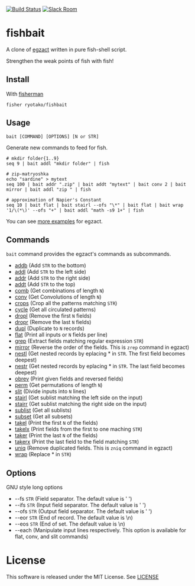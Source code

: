 [![Build Status][travis-badge]][travis-link]
[![Slack Room][slack-badge]][slack-link]

# fishbait

A clone of [egzact](https://github.com/greymd/egzact) written in pure fish-shell
script.

Strengthen the weak points of fish with fish!


## Install

With [fisherman]

```
fisher ryotako/fishbait
```

## Usage
```
bait [COMMAND] [OPTIONS] [N or STR]
```

Generate new commands to feed for fish.
 
```
# mkdir folder{1..9}
seq 9 | bait addl "mkdir folder" | fish
```

```
# zip-matryoshka
echo "sardine" > mytext
seq 100 | bait addr ".zip" | bait addt "mytext" | bait conv 2 | bait mirror | bait addl "zip " | fish
```

```
# approximation of Napier's Constant
seq 10 | bait flat | bait stairl --ofs "\*" | bait flat | bait wrap '1/\(*\)' --ofs "+" | bait addl "math -s9 1+" | fish
```

You can see [more examples](https://github.com/greymd/egzact/blob/master/doc/example.md) for egzact.

## Commands
`bait` command provides the egzact's commands as subcommands.

- [addb](https://github.com/greymd/egzact/blob/master/README.md#-addb) (Add `STR` to the bottom)
- [addl](https://github.com/greymd/egzact/blob/master/README.md#-addl) (Add `STR` to the left side)
- [addr](https://github.com/greymd/egzact/blob/master/README.md#-addr) (Add `STR` to the right side)
- [addt](https://github.com/greymd/egzact/blob/master/README.md#-addt) (Add `STR` to the top)
- [comb](https://github.com/greymd/egzact/blob/master/README.md#-comb) (Get combinations of length `N`)
- [conv](https://github.com/greymd/egzact/blob/master/README.md#-conv) (Get Convolutions of length `N`)
- [crops](https://github.com/greymd/egzact/blob/master/README.md#-crops) (Crop all the patterns matching `STR`)
- [cycle](https://github.com/greymd/egzact/blob/master/README.md#-cycle) (Get all circulated patterns)
- [dropl](https://github.com/greymd/egzact/blob/master/README.md#-dropl) (Remove the first `N` fields)
- [dropr](https://github.com/greymd/egzact/blob/master/README.md#-dropr) (Remove the last `N` fields)
- [dupl](https://github.com/greymd/egzact/blob/master/README.md#-dupl) (Duplicate to `N` records)
- [flat](https://github.com/greymd/egzact/blob/master/README.md#-flat) (Print all inputs or `N` fields per line)
- [grep](https://github.com/greymd/egzact/blob/master/README.md#-zrep) (Extract fields matching regular expression `STR`)
- [mirror](https://github.com/greymd/egzact/blob/master/README.md#-mirror) (Reverse the order of the fields. This is `zrep` command in egzact)
- [nestl](https://github.com/greymd/egzact/blob/master/README.md#-nestl) (Get nested records by eplacing * in `STR`. The first field becomes deepest)
- [nestr](https://github.com/greymd/egzact/blob/master/README.md#-nestr) (Get nested records by eplacing * in `STR`. The last field becomes deepest)
- [obrev](https://github.com/greymd/egzact/blob/master/README.md#-obrev) (Print given fields and reversed fields)
- [perm](https://github.com/greymd/egzact/blob/master/README.md#-perm) (Get permutations of length `N`)
- [slit](https://github.com/greymd/egzact/blob/master/README.md#-slit) (Divide inputs into `N` lines)
- [stairl](https://github.com/greymd/egzact/blob/master/README.md#-stairl) (Get sublist matching the left side on the input)
- [stairr](https://github.com/greymd/egzact/blob/master/README.md#-stairr) (Get sublist matching the right side on the input)
- [sublist](https://github.com/greymd/egzact/blob/master/README.md#-sublist) (Get all sublists)
- [subset](https://github.com/greymd/egzact/blob/master/README.md#-subset) (Get all subsets)
- [takel](https://github.com/greymd/egzact/blob/master/README.md#-takel) (Print the first `N` of the fields)
- [takelx](https://github.com/greymd/egzact/blob/master/README.md#-takelx) (Print fields from the first to one maching `STR`)
- [taker](https://github.com/greymd/egzact/blob/master/README.md#-taker) (Print the last `N` of the fields)
- [takerx](https://github.com/greymd/egzact/blob/master/README.md#-takerx) (Print the last field to the field matching `STR`)
- [uniq](https://github.com/greymd/egzact/blob/master/README.md#-zniq) (Remove duplicated fields. This is `zniq` command in egzact)
- [wrap](https://github.com/greymd/egzact/blob/master/README.md#-wrap) (Replace * in `STR`)

## Options
GNU style long options

- --fs  `STR` (Field separator. The default value is ' ')
- --ifs `STR` (Input field separator. The default value is ' ')
- --ofs `STR` (Output field separator. The default value is ' ')
- --eor `STR` (End of record. The default value is \\n)
- --eos `STR` (End of set. The default value is \\n)
- --each      (Manipulate input lines respectively. This option is available for flat, conv, and slit commands)

[travis-link]: https://travis-ci.org/ryotako/fishbait
[travis-badge]: https://img.shields.io/travis/ryotako/fishbait.svg
[slack-link]: https://fisherman-wharf.herokuapp.com
[slack-badge]: https://fisherman-wharf.herokuapp.com/badge.svg
[fisherman]: https://github.com/fisherman/fisherman

# License
This software is released under the MIT License.
See [LICENSE](./LICENSE)
